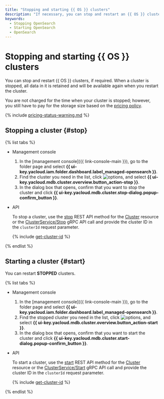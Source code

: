 ```yaml
---
title: "Stopping and starting {{ OS }} clusters"
description: "If necessary, you can stop and restart an {{ OS }} cluster. When a cluster is stopped, all data in it is retained. It will be available again when you restart the cluster."
keywords:
  - Stopping OpenSearch
  - Starting OpenSearch
  - OpenSearch
---
```


# Stopping and starting {{ OS }} clusters

You can stop and restart {{ OS }} clusters, if required. When a cluster is stopped, all data in it is retained and will be available again when you restart the cluster.


You are not charged for the time when your cluster is stopped; however, you still have to pay for the storage size based on the [pricing policy](../pricing.md).

{% include [pricing-status-warning.md](../../_includes/mdb/pricing-status-warning.md) %}


## Stopping a cluster {#stop}

{% list tabs %}

- Management console

   1. In the [management console]({{ link-console-main }}), go to the folder page and select **{{ ui-key.yacloud.iam.folder.dashboard.label_managed-opensearch }}**.
   1. Find the cluster you need in the list, click ![options](../../_assets/horizontal-ellipsis.svg), and select **{{ ui-key.yacloud.mdb.cluster.overview.button_action-stop }}**.
   1. In the dialog box that opens, confirm that you want to stop the cluster and click **{{ ui-key.yacloud.mdb.cluster.stop-dialog.popup-confirm_button }}**.

- API

   To stop a cluster, use the [stop](../api-ref/Cluster/stop.md) REST API method for the [Cluster](../api-ref/Cluster/index.md) resource or the [ClusterService/Stop](../api-ref/grpc/cluster_service.md#Stop) gRPC API call and provide the cluster ID in the `clusterId` request parameter.

   {% include [get-cluster-id](../../_includes/managed-opensearch/get-cluster-id.md) %}

{% endlist %}

## Starting a cluster {#start}

You can restart **STOPPED** clusters.

{% list tabs %}

- Management console

   1. In the [management console]({{ link-console-main }}), go to the folder page and select **{{ ui-key.yacloud.iam.folder.dashboard.label_managed-opensearch }}**.
   1. Find the stopped cluster you need in the list, click ![options](../../_assets/horizontal-ellipsis.svg), and select **{{ ui-key.yacloud.mdb.cluster.overview.button_action-start }}**.
   1. In the dialog box that opens, confirm that you want to start the cluster and click **{{ ui-key.yacloud.mdb.cluster.start-dialog.popup-confirm_button }}**.

- API

   To start a cluster, use the [start](../api-ref/Cluster/start.md) REST API method for the [Cluster](../api-ref/Cluster/index.md) resource or the [ClusterService/Start](../api-ref/grpc/cluster_service.md#Start) gRPC API call and provide the cluster ID in the `clusterId` request parameter.

   {% include [get-cluster-id](../../_includes/managed-opensearch/get-cluster-id.md) %}

{% endlist %}
